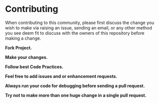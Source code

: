 # Contributing

When contributing to this community, please first discuss the change you wish to make via raising an issue, sending an email, or any other method you see deem fit to discuss with the owners of this repository before making a change.

**Fork Project.**

**Make your changes.**

**Follow best Code Practices.**

**Feel free to add issues and or enhancement requests.**

**Always run your code for debugging before sending a pull request.**

**Try not to make more than one huge change in a single pull request.**

